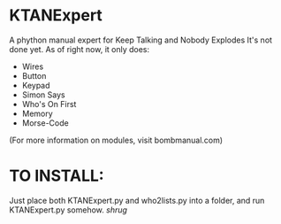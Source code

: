 # KTANExpert
A phython manual expert for Keep Talking and Nobody Explodes
It's not done yet. As of right now, it only does:
* Wires
* Button
* Keypad
* Simon Says
* Who's On First
* Memory
* Morse-Code

(For more information on modules, visit bombmanual.com)

# TO INSTALL:
Just place both KTANExpert.py and who2lists.py into a folder, and run KTANExpert.py somehow.
*shrug*
